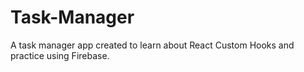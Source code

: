# Task-Manager
A task manager app created to learn about React Custom Hooks and practice using Firebase.
